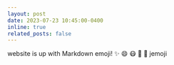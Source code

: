 ```yaml
---
layout: post
date: 2023-07-23 10:45:00-0400
inline: true
related_posts: false
---
```


website is up with Markdown emoji! :sparkles: :smile: :mask: :robot: :no_good:  jemoji

